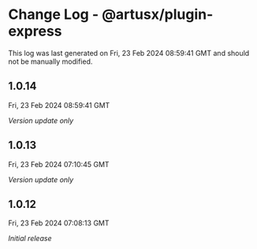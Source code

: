 # Change Log - @artusx/plugin-express

This log was last generated on Fri, 23 Feb 2024 08:59:41 GMT and should not be manually modified.

## 1.0.14
Fri, 23 Feb 2024 08:59:41 GMT

_Version update only_

## 1.0.13
Fri, 23 Feb 2024 07:10:45 GMT

_Version update only_

## 1.0.12
Fri, 23 Feb 2024 07:08:13 GMT

_Initial release_

